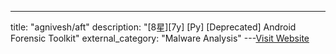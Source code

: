 ---
title: "agnivesh/aft"
description: "[8星][7y] [Py]  [Deprecated] Android Forensic Toolkit"
external_category: "Malware Analysis"
---[Visit Website](https://github.com/agnivesh/aft)

